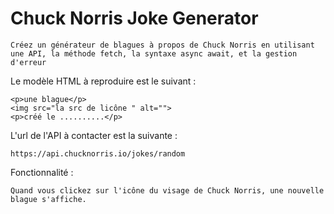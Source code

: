 # **Chuck Norris Joke Generator**

    Créez un générateur de blagues à propos de Chuck Norris en utilisant une API, la méthode fetch, la syntaxe async await, et la gestion d'erreur

Le modèle HTML à reproduire est le suivant : 

    <p>une blague</p>
    <img src="la src de licône " alt="">
    <p>créé le ..........</p>

L'url de l'API à contacter est la suivante : 

    https://api.chucknorris.io/jokes/random 

Fonctionnalité :

    Quand vous clickez sur l'icône du visage de Chuck Norris, une nouvelle blague s'affiche.
